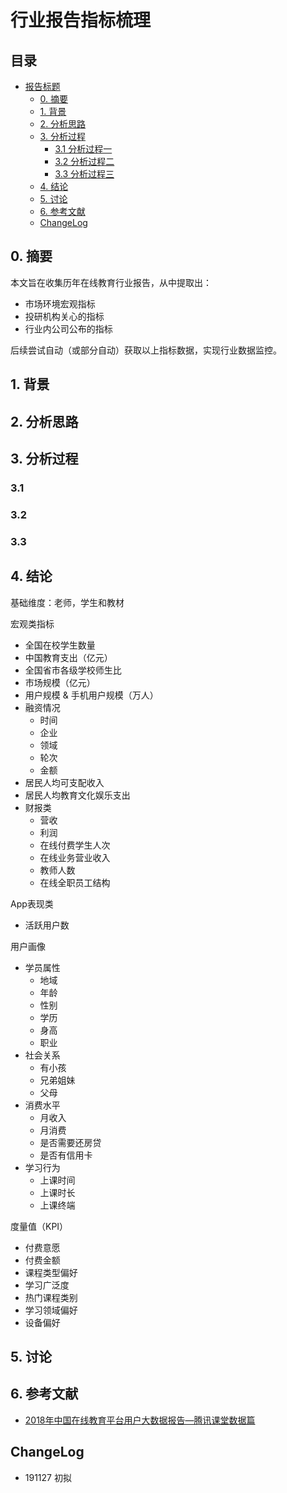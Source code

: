 # 行业报告指标梳理

## 目录

-   [报告标题](#在线教育行业指标梳理)
    -   [0. 摘要](#摘要)
    -   [1. 背景](#背景)
	-   [2. 分析思路](#分析思路)
    -   [3. 分析过程](#分析过程)
        -   [3.1 分析过程一](#分析过程一)
        -   [3.2 分析过程二](#分析过程二)
        -   [3.3 分析过程三](#分析过程三)
    -   [4. 结论](#结论)
    -   [5. 讨论](#讨论)
    -   [6. 参考文献](#参考文献)
    -   [ChangeLog](#ChangeLog)

## 0. 摘要

本文旨在收集历年在线教育行业报告，从中提取出：

- 市场环境宏观指标
- 投研机构关心的指标
- 行业内公司公布的指标

后续尝试自动（或部分自动）获取以上指标数据，实现行业数据监控。

## 1. 背景



## 2. 分析思路

## 3. 分析过程

### 3.1 


### 3.2 


### 3.3 


## 4. 结论

基础维度：老师，学生和教材

宏观类指标

- 全国在校学生数量
- 中国教育支出（亿元）
- 全国省市各级学校师生比
- 市场规模（亿元）
- 用户规模 & 手机用户规模（万人）
- 融资情况
	- 时间
	- 企业
	- 领域
	- 轮次
	- 金额
- 居民人均可支配收入
- 居民人均教育文化娱乐支出
- 财报类
	- 营收
	- 利润
	- 在线付费学生人次
	- 在线业务营业收入
	- 教师人数
	- 在线全职员工结构

App表现类

- 活跃用户数

用户画像

- 学员属性
	- 地域
	- 年龄
	- 性别
	- 学历
	- 身高
	- 职业
- 社会关系
	- 有小孩
	- 兄弟姐妹
	- 父母
- 消费水平
	- 月收入
	- 月消费
	- 是否需要还房贷
	- 是否有信用卡
- 学习行为
	- 上课时间
	- 上课时长
	- 上课终端

度量值（KPI）

- 付费意愿
- 付费金额
- 课程类型偏好
- 学习广泛度
- 热门课程类别
- 学习领域偏好
- 设备偏好

## 5. 讨论


## 6. 参考文献
- [2018年中国在线教育平台用户大数据报告—腾讯课堂数据篇](http://report.idx365.com/%E8%89%BE%E7%91%9E/2018%E5%B9%B4%E4%B8%AD%E5%9B%BD%E5%9C%A8%E7%BA%BF%E6%95%99%E8%82%B2%E5%B9%B3%E5%8F%B0%E7%94%A8%E6%88%B7%E5%A4%A7%E6%95%B0%E6%8D%AE%E6%8A%A5%E5%91%8A%E2%80%94%E8%85%BE%E8%AE%AF%E8%AF%BE%E5%A0%82%E6%95%B0%E6%8D%AE%E7%AF%87.pdf)

## ChangeLog
- 191127 初拟